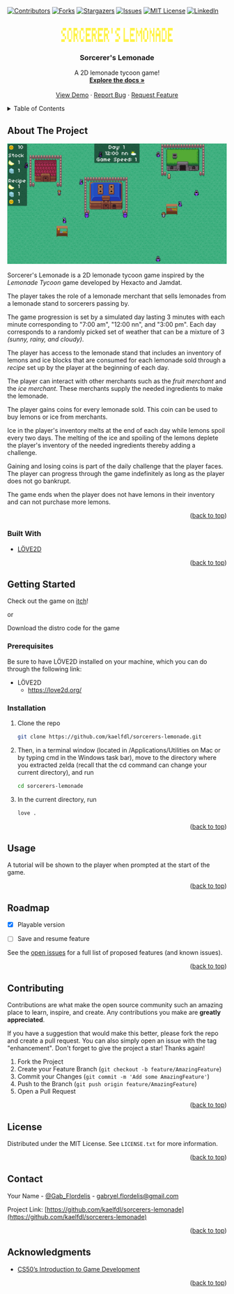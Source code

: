 <div id="top"></div>
<!--
*** Thanks for checking out the Best-README-Template. If you have a suggestion
*** that would make this better, please fork the repo and create a pull request
*** or simply open an issue with the tag "enhancement".
*** Don't forget to give the project a star!
*** Thanks again! Now go create something AMAZING! :D
-->



<!-- PROJECT SHIELDS -->
<!--
*** I'm using markdown "reference style" links for readability.
*** Reference links are enclosed in brackets [ ] instead of parentheses ( ).
*** See the bottom of this document for the declaration of the reference variables
*** for contributors-url, forks-url, etc. This is an optional, concise syntax you may use.
*** https://www.markdownguide.org/basic-syntax/#reference-style-links
-->
[![Contributors][contributors-shield]][contributors-url]
[![Forks][forks-shield]][forks-url]
[![Stargazers][stars-shield]][stars-url]
[![Issues][issues-shield]][issues-url]
[![MIT License][license-shield]][license-url]
[![LinkedIn][linkedin-shield]][linkedin-url]



<!-- PROJECT LOGO -->
<br />
<div align="center">
  <a href="https://github.com/kaelfdl/sorcerers-lemonade">
    <img src="graphics/logo.png" alt="Logo" width="256" height="32">
  </a>

<h3 align="center">Sorcerer's Lemonade</h3>

  <p align="center">
    A 2D lemonade tycoon game!
    <br />
    <a href="https://github.com/kaelfdl/sorcerers-lemonade"><strong>Explore the docs »</strong></a>
    <br />
    <br />
    <a href="https://kaelfdl.itch.io/sorcerers-lemonade">View Demo</a>
    ·
    <a href="https://github.com/kaelfdl/sorcerers-lemonade/issues">Report Bug</a>
    ·
    <a href="https://github.com/kaelfdl/sorcerers-lemonade/issues">Request Feature</a>
  </p>
</div>



<!-- TABLE OF CONTENTS -->
<details>
  <summary>Table of Contents</summary>
  <ol>
    <li>
      <a href="#about-the-project">About The Project</a>
      <ul>
        <li><a href="#built-with">Built With</a></li>
      </ul>
    </li>
    <li>
      <a href="#getting-started">Getting Started</a>
      <ul>
        <li><a href="#prerequisites">Prerequisites</a></li>
        <li><a href="#installation">Installation</a></li>
      </ul>
    </li>
    <li><a href="#usage">Usage</a></li>
    <li><a href="#roadmap">Roadmap</a></li>
    <li><a href="#contributing">Contributing</a></li>
    <li><a href="#license">License</a></li>
    <li><a href="#contact">Contact</a></li>
    <li><a href="#acknowledgments">Acknowledgments</a></li>
  </ol>
</details>



<!-- ABOUT THE PROJECT -->
## About The Project

![Product Name Screen Shot][product-screenshot]

Sorcerer's Lemonade is a 2D lemonade tycoon game inspired by the *Lemonade Tycoon* game developed by Hexacto and Jamdat.

The player takes the role of a lemonade merchant that sells lemonades from a lemonade stand to sorcerers passing by. 

The game progression is set by a simulated day lasting 3 minutes with each minute corresponding to "7:00 am", "12:00 nn", and "3:00 pm". Each day corresponds to a randomly picked set of weather that can be a mixture of 3 *(sunny, rainy, and cloudy)*.

The player has access to the lemonade stand that includes an inventory of lemons and ice blocks that are consumed for each lemonade sold through a *recipe* set up by the player at the beginning of each day.

The player can interact with other merchants such as the *fruit merchant* and the *ice merchant*. These merchants supply the needed ingredients to make the lemonade.

The player gains coins for every lemonade sold. This coin can be used to buy lemons or ice from merchants. 

Ice in the player's inventory melts at the end of each day while lemons spoil every two days. The melting of the ice and spoiling of the lemons deplete the player's inventory of the needed ingredients thereby adding a challenge.

Gaining and losing coins is part of the daily challenge that the player faces. The player can progress through the game indefinitely as long as the player does not go bankrupt.

The game ends when the player does not have lemons in their inventory and can not purchase more lemons.



<p align="right">(<a href="#top">back to top</a>)</p>



### Built With

* [LÖVE2D][Love2D-url]

<p align="right">(<a href="#top">back to top</a>)</p>



<!-- GETTING STARTED -->
## Getting Started

Check out the game on [itch][itch-url]!

or 

Download the distro code for the game 

### Prerequisites

Be sure to have LÖVE2D installed on your machine, which you can do through the following link:
* LÖVE2D 
    - <https://love2d.org/>

### Installation

1. Clone the repo
   ```sh
   git clone https://github.com/kaelfdl/sorcerers-lemonade.git
   ```
2. Then, in a terminal window (located in /Applications/Utilities on Mac or by typing cmd in the Windows task bar), move to the directory where you extracted zelda (recall that the cd command can change your current directory), and run
   ```sh
   cd sorcerers-lemonade
   ```
3. In the current directory, run
   ```sh
   love .
   ```

<p align="right">(<a href="#top">back to top</a>)</p>



<!-- USAGE EXAMPLES -->
## Usage

A tutorial will be shown to the player when prompted at the start of the game.

<p align="right">(<a href="#top">back to top</a>)</p>



<!-- ROADMAP -->
## Roadmap

- [x] Playable version
- [ ] Save and resume feature


See the [open issues](https://github.com/kaelfdl/sorcerers-lemonade/issues) for a full list of proposed features (and known issues).

<p align="right">(<a href="#top">back to top</a>)</p>



<!-- CONTRIBUTING -->
## Contributing

Contributions are what make the open source community such an amazing place to learn, inspire, and create. Any contributions you make are **greatly appreciated**.

If you have a suggestion that would make this better, please fork the repo and create a pull request. You can also simply open an issue with the tag "enhancement".
Don't forget to give the project a star! Thanks again!

1. Fork the Project
2. Create your Feature Branch (`git checkout -b feature/AmazingFeature`)
3. Commit your Changes (`git commit -m 'Add some AmazingFeature'`)
4. Push to the Branch (`git push origin feature/AmazingFeature`)
5. Open a Pull Request

<p align="right">(<a href="#top">back to top</a>)</p>



<!-- LICENSE -->
## License

Distributed under the MIT License. See `LICENSE.txt` for more information.

<p align="right">(<a href="#top">back to top</a>)</p>



<!-- CONTACT -->
## Contact

Your Name - [@Gab_Flordelis](https://twitter.com/Gab_Flordelis) - gabryel.flordelis@gmail.com

Project Link: [https://github.com/kaelfdl/sorcerers-lemonade](https://github.com/kaelfdl/sorcerers-lemonade)

<p align="right">(<a href="#top">back to top</a>)</p>



<!-- ACKNOWLEDGMENTS -->
## Acknowledgments

* [CS50’s Introduction to Game Development](https://cs50.harvard.edu/games/2018/)

<p align="right">(<a href="#top">back to top</a>)</p>



<!-- MARKDOWN LINKS & IMAGES -->
<!-- https://www.markdownguide.org/basic-syntax/#reference-style-links -->
[contributors-shield]: https://img.shields.io/github/contributors/kaelfdl/sorcerers-lemonade.svg?style=for-the-badge
[contributors-url]: https://github.com/kaelfdl/sorcerers-lemonade/graphs/contributors
[forks-shield]: https://img.shields.io/github/forks/kaelfdl/sorcerers-lemonade.svg?style=for-the-badge
[forks-url]: https://github.com/kaelfdl/sorcerers-lemonade/network/members
[stars-shield]: https://img.shields.io/github/stars/kaelfdl/sorcerers-lemonade.svg?style=for-the-badge
[stars-url]: https://github.com/kaelfdl/sorcerers-lemonade/stargazers
[issues-shield]: https://img.shields.io/github/issues/kaelfdl/sorcerers-lemonade.svg?style=for-the-badge
[issues-url]: https://github.com/kaelfdl/sorcerers-lemonade/issues
[license-shield]: https://img.shields.io/github/license/kaelfdl/sorcerers-lemonade.svg?style=for-the-badge
[license-url]: https://github.com/kaelfdl/sorcerers-lemonade/blob/master/LICENSE.txt
[linkedin-shield]: https://img.shields.io/badge/-LinkedIn-black.svg?style=for-the-badge&logo=linkedin&colorB=555
[linkedin-url]: https://linkedin.com/in/gabryelilumin
[product-screenshot]: graphics/sorcerers-lemonade.png
[Love2D-url]: https://love2d.org/
[itch-url]: https://kaelfdl.itch.io/sorcerers-lemonade